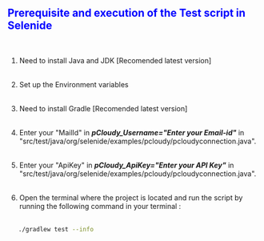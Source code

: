 **<font color ="Blue"><h2>Prerequisite and execution of the Test script in Selenide</h2>**</font><br>

1. Need to install Java and JDK [Recomended latest version]<br><br>

2. Set up the Environment variables  <br><br>

3. Need to install Gradle [Recomended latest version]<br><br>

5. Enter your "MailId" in ***pCloudy_Username="Enter your Email-id"*** in "src/test/java/org/selenide/examples/pcloudy/pcloudyconnection.java".<br><br>
6. Enter your "ApiKey" in ***pCloudy_ApiKey="Enter your API Key"*** in "src/test/java/org/selenide/examples/pcloudy/pcloudyconnection.java". <br><br>
6. Open the terminal where the project is located and run the script by running the following command in your terminal :<br><br>
 ```bash 
    ./gradlew test --info
``` 